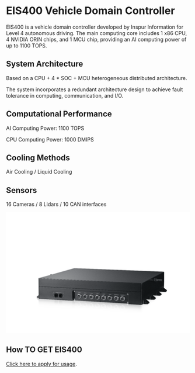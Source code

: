 # EIS400 Vehicle Domain Controller

EIS400 is a vehicle domain controller developed by Inspur Information for Level 4 autonomous driving. The main computing core includes 1 x86 CPU, 4 NVIDIA ORIN chips, and 1 MCU chip, providing an AI computing power of up to 1100 TOPS.

## System Architecture

Based on a CPU + 4 * SOC + MCU heterogeneous distributed architecture.

The system incorporates a redundant architecture design to achieve fault tolerance in computing, communication, and I/O.

## Computational Performance

AI Computing Power: 1100 TOPS

CPU Computing Power: 1000 DMIPS

## Cooling Methods

Air Cooling / Liquid Cooling

## Sensors

16 Cameras / 8 Lidars / 10 CAN interfaces

![avatar](../imgs/EIS400_outlook.png)

## How TO GET EIS400

[Click here to apply for usage](AutoDRRT@ieisystem.com).
